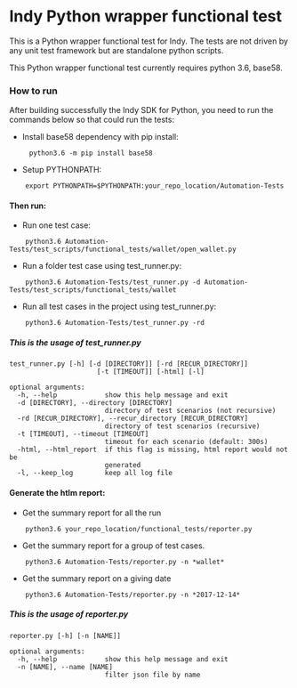 # Indy Python wrapper functional test

This is a Python wrapper functional test for Indy. The tests are not driven by any unit test framework but are standalone python scripts.

This Python wrapper functional test currently requires python 3.6, base58.

### How to run

After building successfully the Indy SDK for Python, you need to run the commands below so that could run the tests:

- Install base58 dependency with pip install: 
```
     python3.6 -m pip install base58
```
- Setup PYTHONPATH: 
```
    export PYTHONPATH=$PYTHONPATH:your_repo_location/Automation-Tests
```

#### Then run:
- Run one test case:
```
    python3.6 Automation-Tests/test_scripts/functional_tests/wallet/open_wallet.py
```
- Run a folder test case using test_runner.py:
```
    python3.6 Automation-Tests/test_runner.py -d Automation-Tests/test_scripts/functional_tests/wallet
```
- Run all test cases in the project using test_runner.py:
```    
    python3.6 Automation-Tests/test_runner.py -rd
```

##### This is the usage of test_runner.py
```
test_runner.py [-h] [-d [DIRECTORY]] [-rd [RECUR_DIRECTORY]]
                      [-t [TIMEOUT]] [-html] [-l]

optional arguments:
  -h, --help            show this help message and exit
  -d [DIRECTORY], --directory [DIRECTORY]
                        directory of test scenarios (not recursive)
  -rd [RECUR_DIRECTORY], --recur_directory [RECUR_DIRECTORY]
                        directory of test scenarios (recursive)
  -t [TIMEOUT], --timeout [TIMEOUT]
                        timeout for each scenario (default: 300s)
  -html, --html_report  if this flag is missing, html report would not be
                        generated
  -l, --keep_log        keep all log file
```
#### Generate the htlm report:
- Get the summary report for all the run
```
    python3.6 your_repo_location/functional_tests/reporter.py
```
- Get the summary report for a group of test cases.
```
    python3.6 Automation-Tests/reporter.py -n *wallet*
```
- Get the summary report on a giving date
```
    python3.6 Automation-Tests/reporter.py -n *2017-12-14*
``` 

##### This is the usage of reporter.py
```
reporter.py [-h] [-n [NAME]]

optional arguments:
  -h, --help            show this help message and exit
  -n [NAME], --name [NAME]
                        filter json file by name
```

